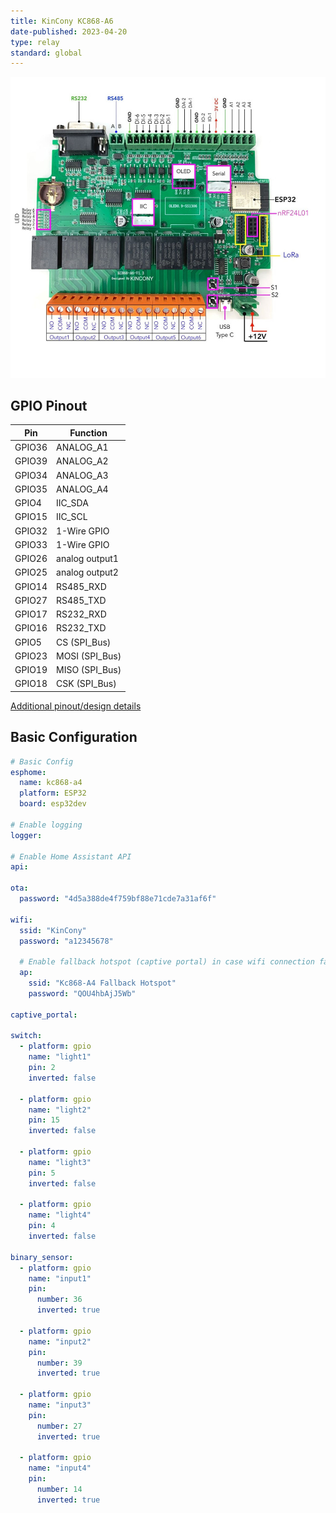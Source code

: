 ```yaml
---
title: KinCony KC868-A6
date-published: 2023-04-20
type: relay
standard: global
---
```


![Product](KC868-A6.jpg "Product Image")

## GPIO Pinout

| Pin    | Function            |
| ------ | ------------------- |
| GPIO36 | ANALOG_A1           |
| GPIO39 | ANALOG_A2           |
| GPIO34 | ANALOG_A3           |
| GPIO35 | ANALOG_A4           |
| GPIO4  | IIC_SDA             |
| GPIO15 | IIC_SCL             |
| GPIO32 | 1-Wire GPIO         |
| GPIO33 | 1-Wire GPIO         |
| GPIO26 | analog  output1     |
| GPIO25 | analog  output2     |
| GPIO14 | RS485_RXD           |
| GPIO27 | RS485_TXD           |
| GPIO17 | RS232_RXD           |
| GPIO16 | RS232_TXD           |
| GPIO5  | CS   (SPI_Bus)      |
| GPIO23 | MOSI (SPI_Bus)      |
| GPIO19 | MISO (SPI_Bus)      |
| GPIO18 | CSK  (SPI_Bus)      |

[Additional pinout/design details](https://www.kincony.com/esp32-6-channel-relay-module-kc868-a6.html)

## Basic Configuration

```yaml
# Basic Config
esphome:
  name: kc868-a4
  platform: ESP32
  board: esp32dev

# Enable logging
logger:

# Enable Home Assistant API
api:

ota:
  password: "4d5a388de4f759bf88e71cde7a31af6f"

wifi:
  ssid: "KinCony"
  password: "a12345678"

  # Enable fallback hotspot (captive portal) in case wifi connection fails
  ap:
    ssid: "Kc868-A4 Fallback Hotspot"
    password: "QOU4hbAjJ5Wb"

captive_portal:

switch:
  - platform: gpio
    name: "light1"
    pin: 2
    inverted: false

  - platform: gpio
    name: "light2"
    pin: 15
    inverted: false

  - platform: gpio
    name: "light3"
    pin: 5
    inverted: false

  - platform: gpio
    name: "light4"
    pin: 4
    inverted: false

binary_sensor:
  - platform: gpio
    name: "input1"
    pin:
      number: 36
      inverted: true

  - platform: gpio
    name: "input2"
    pin:
      number: 39
      inverted: true

  - platform: gpio
    name: "input3"
    pin:
      number: 27
      inverted: true

  - platform: gpio
    name: "input4"
    pin:
      number: 14
      inverted: true
```
